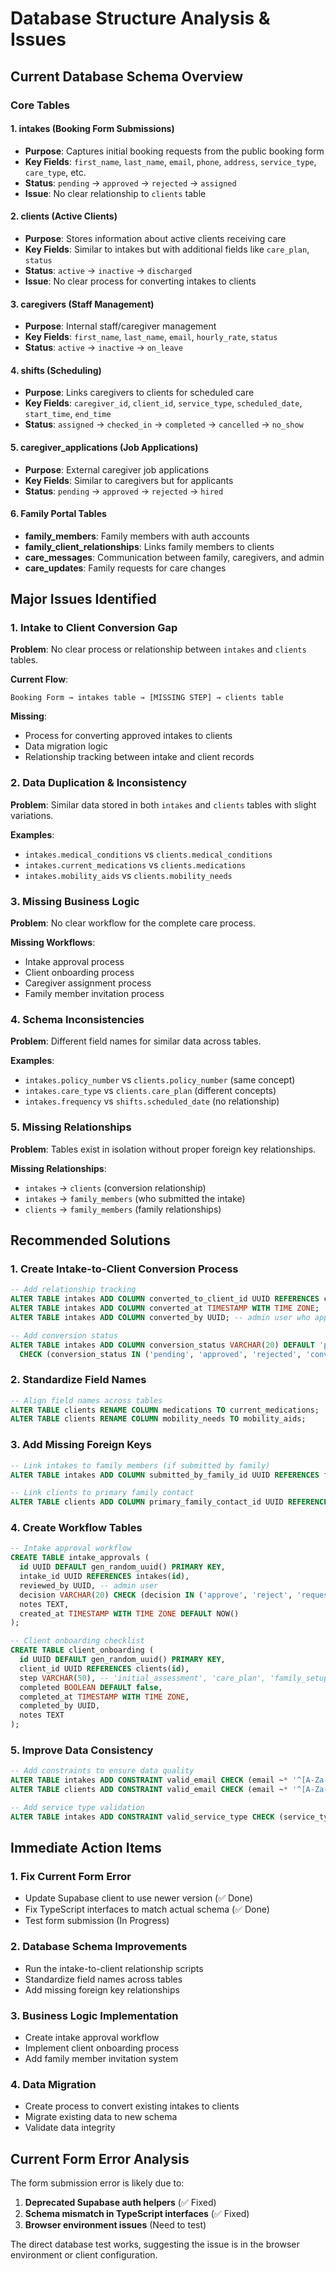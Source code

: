 # Database Structure Analysis & Issues

## Current Database Schema Overview

### Core Tables

#### 1. **intakes** (Booking Form Submissions)

- **Purpose**: Captures initial booking requests from the public booking form
- **Key Fields**: `first_name`, `last_name`, `email`, `phone`, `address`, `service_type`, `care_type`, etc.
- **Status**: `pending` → `approved` → `rejected` → `assigned`
- **Issue**: No clear relationship to `clients` table

#### 2. **clients** (Active Clients)

- **Purpose**: Stores information about active clients receiving care
- **Key Fields**: Similar to intakes but with additional fields like `care_plan`, `status`
- **Status**: `active` → `inactive` → `discharged`
- **Issue**: No clear process for converting intakes to clients

#### 3. **caregivers** (Staff Management)

- **Purpose**: Internal staff/caregiver management
- **Key Fields**: `first_name`, `last_name`, `email`, `hourly_rate`, `status`
- **Status**: `active` → `inactive` → `on_leave`

#### 4. **shifts** (Scheduling)

- **Purpose**: Links caregivers to clients for scheduled care
- **Key Fields**: `caregiver_id`, `client_id`, `service_type`, `scheduled_date`, `start_time`, `end_time`
- **Status**: `assigned` → `checked_in` → `completed` → `cancelled` → `no_show`

#### 5. **caregiver_applications** (Job Applications)

- **Purpose**: External caregiver job applications
- **Key Fields**: Similar to caregivers but for applicants
- **Status**: `pending` → `approved` → `rejected` → `hired`

#### 6. **Family Portal Tables**

- **family_members**: Family members with auth accounts
- **family_client_relationships**: Links family members to clients
- **care_messages**: Communication between family, caregivers, and admin
- **care_updates**: Family requests for care changes

## Major Issues Identified

### 1. **Intake to Client Conversion Gap**

**Problem**: No clear process or relationship between `intakes` and `clients` tables.

**Current Flow**:

```
Booking Form → intakes table → [MISSING STEP] → clients table
```

**Missing**:

- Process for converting approved intakes to clients
- Data migration logic
- Relationship tracking between intake and client records

### 2. **Data Duplication & Inconsistency**

**Problem**: Similar data stored in both `intakes` and `clients` tables with slight variations.

**Examples**:

- `intakes.medical_conditions` vs `clients.medical_conditions`
- `intakes.current_medications` vs `clients.medications`
- `intakes.mobility_aids` vs `clients.mobility_needs`

### 3. **Missing Business Logic**

**Problem**: No clear workflow for the complete care process.

**Missing Workflows**:

- Intake approval process
- Client onboarding process
- Caregiver assignment process
- Family member invitation process

### 4. **Schema Inconsistencies**

**Problem**: Different field names for similar data across tables.

**Examples**:

- `intakes.policy_number` vs `clients.policy_number` (same concept)
- `intakes.care_type` vs `clients.care_plan` (different concepts)
- `intakes.frequency` vs `shifts.scheduled_date` (no relationship)

### 5. **Missing Relationships**

**Problem**: Tables exist in isolation without proper foreign key relationships.

**Missing Relationships**:

- `intakes` → `clients` (conversion relationship)
- `intakes` → `family_members` (who submitted the intake)
- `clients` → `family_members` (family relationships)

## Recommended Solutions

### 1. **Create Intake-to-Client Conversion Process**

```sql
-- Add relationship tracking
ALTER TABLE intakes ADD COLUMN converted_to_client_id UUID REFERENCES clients(id);
ALTER TABLE intakes ADD COLUMN converted_at TIMESTAMP WITH TIME ZONE;
ALTER TABLE intakes ADD COLUMN converted_by UUID; -- admin user who approved

-- Add conversion status
ALTER TABLE intakes ADD COLUMN conversion_status VARCHAR(20) DEFAULT 'pending'
  CHECK (conversion_status IN ('pending', 'approved', 'rejected', 'converted'));
```

### 2. **Standardize Field Names**

```sql
-- Align field names across tables
ALTER TABLE clients RENAME COLUMN medications TO current_medications;
ALTER TABLE clients RENAME COLUMN mobility_needs TO mobility_aids;
```

### 3. **Add Missing Foreign Keys**

```sql
-- Link intakes to family members (if submitted by family)
ALTER TABLE intakes ADD COLUMN submitted_by_family_id UUID REFERENCES family_members(id);

-- Link clients to primary family contact
ALTER TABLE clients ADD COLUMN primary_family_contact_id UUID REFERENCES family_members(id);
```

### 4. **Create Workflow Tables**

```sql
-- Intake approval workflow
CREATE TABLE intake_approvals (
  id UUID DEFAULT gen_random_uuid() PRIMARY KEY,
  intake_id UUID REFERENCES intakes(id),
  reviewed_by UUID, -- admin user
  decision VARCHAR(20) CHECK (decision IN ('approve', 'reject', 'request_info')),
  notes TEXT,
  created_at TIMESTAMP WITH TIME ZONE DEFAULT NOW()
);

-- Client onboarding checklist
CREATE TABLE client_onboarding (
  id UUID DEFAULT gen_random_uuid() PRIMARY KEY,
  client_id UUID REFERENCES clients(id),
  step VARCHAR(50), -- 'initial_assessment', 'care_plan', 'family_setup', etc.
  completed BOOLEAN DEFAULT false,
  completed_at TIMESTAMP WITH TIME ZONE,
  completed_by UUID,
  notes TEXT
);
```

### 5. **Improve Data Consistency**

```sql
-- Add constraints to ensure data quality
ALTER TABLE intakes ADD CONSTRAINT valid_email CHECK (email ~* '^[A-Za-z0-9._%+-]+@[A-Za-z0-9.-]+\.[A-Za-z]{2,}$');
ALTER TABLE clients ADD CONSTRAINT valid_email CHECK (email ~* '^[A-Za-z0-9._%+-]+@[A-Za-z0-9.-]+\.[A-Za-z]{2,}$');

-- Add service type validation
ALTER TABLE intakes ADD CONSTRAINT valid_service_type CHECK (service_type IN ('Personal Support', 'In-Home Nursing', 'Rehabilitation', 'Specialty & Chronic Care'));
```

## Immediate Action Items

### 1. **Fix Current Form Error**

- Update Supabase client to use newer version (✅ Done)
- Fix TypeScript interfaces to match actual schema (✅ Done)
- Test form submission (In Progress)

### 2. **Database Schema Improvements**

- Run the intake-to-client relationship scripts
- Standardize field names across tables
- Add missing foreign key relationships

### 3. **Business Logic Implementation**

- Create intake approval workflow
- Implement client onboarding process
- Add family member invitation system

### 4. **Data Migration**

- Create process to convert existing intakes to clients
- Migrate existing data to new schema
- Validate data integrity

## Current Form Error Analysis

The form submission error is likely due to:

1. **Deprecated Supabase auth helpers** (✅ Fixed)
2. **Schema mismatch in TypeScript interfaces** (✅ Fixed)
3. **Browser environment issues** (Need to test)

The direct database test works, suggesting the issue is in the browser environment or client configuration.
